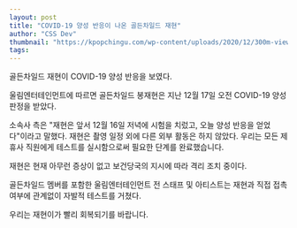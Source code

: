 ```yaml
---
layout: post
title: "COVID-19 양성 반응이 나온 골든차일드 재현"
author: "CSS Dev"
thumbnail: "https://kpopchingu.com/wp-content/uploads/2020/12/300m-views-25-2-890x512.png"
tags: 
---
```



골든차일드 재현이 COVID-19 양성 반응을 보였다.

울림엔터테인먼트에 따르면 골든차일드 봉재현은 지난 12월 17일 오전 COVID-19 양성 판정을 받았다.

소속사 측은 "재현은 앞서 12월 16일 저녁에 시험을 치렀고, 오늘 양성 반응을 얻었다"이라고 말했다. 재현은 촬영 일정 외에 다른 외부 활동은 하지 않았다. 우리는 모든 제휴사 직원에게 테스트를 실시함으로써 필요한 단계를 완료했습니다.

재현은 현재 아무런 증상이 없고 보건당국의 지시에 따라 격리 조치 중이다.

골든차일드 멤버를 포함한 울림엔터테인먼트 전 스태프 및 아티스트는 재현과 직접 접촉 여부에 관계없이 자발적 테스트를 거쳤다.

우리는 재현이가 빨리 회복되기를 바랍니다.